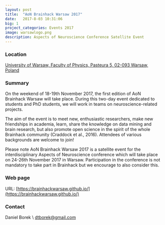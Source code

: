 ```yaml
---
layout: post
title:  "AoN Brainhack Warsaw 2017"
date:   2017-8-03 10:31:06
big: 1
project_categories: Events 2017
image: warsawlogo.png
description: Aspects of Neuroscience Conference Satellite Event
---
```


### Location
[University of Warsaw, Faculty of Physics, Pasteura 5, 02-093 Warsaw, Poland](https://www.google.com/maps?ll=52.212426,20.983057&z=16&t=m&hl=en-US&gl=PL&mapclient=embed&cid=16956103603900586185)

### Summary
On the weekend of 18-19th November 2017, the first edition of AoN Brainhack Warsaw will take place. During this two-day event dedicated to students and PhD students, we will work in teams on neuroscience-related projects.

The aim of the event is to meet new, enthusiastic researchers, make new friendships in academia, learn, share the knowledge on data mining and brain research, but also promote open science in the spirit of the whole Brainhack community (Craddock et al., 2016). Attendees of various backgrounds are welcome to join!

Please note AoN Brainhack Warsaw 2017 is a satellite event for the interdisciplinary Aspects of Neuroscience conference which will take place on 24-26th November 2017 in Warsaw. Participation in the conference is not mandatory to take part in Brainhack but we encourage to also consider this.

### Web page

URL: [https://brainhackwarsaw.github.io/](https://brainhackwarsaw.github.io/)


### Contact
Daniel Borek \\
[dtborek@gmail.com](dtborek@gmail.com)
